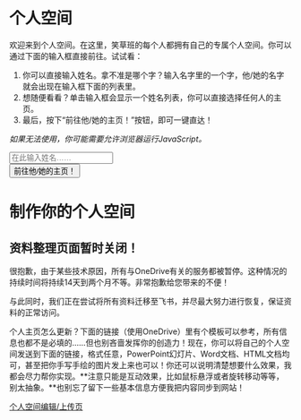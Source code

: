 # 个人空间

欢迎来到个人空间。在这里，笑草班的每个人都拥有自己的专属个人空间。你可以通过下面的输入框直接前往。试试看：

1. 你可以直接输入姓名。拿不准是哪个字？输入名字里的一个字，他/她的名字就会出现在输入框下面的列表里。
2. 想随便看看？单击输入框会显示一个姓名列表，你可以直接选择任何人的主页。
3. 最后，按下“前往他/她的主页！”按钮，即可一键直达！

*如果无法使用，你可能需要允许浏览器运行JavaScript。*

<script>
function openWin() {
  name = document.forms[0].name.value;
  window.location.assign("https://xiaocaozz.top/Spaces/" + name);
}
</script>
<form onsubmit="event.preventDefault(); openWin()">
    <div class="row mb-3">
        <div class="col">
            <input placeholder="在此输入姓名……" class="form-control" type="text" required="required" id="name" list="students" />
            <datalist id="students">
            <option value="倪振云"></option>
            <option value="周一轩"></option>
            <option value="蔡鑫源"></option>
            <option value="王子航"></option>
            <option value="邱家杨"></option>
            <option value="胡志宇"></option>
            <option value="翁睿阳"></option>
            <option value="刘祖旭"></option>
            <option value="孟梁栋"></option>
            <option value="杨闿成"></option>
            <option value="尹泽青"></option>
            <option value="梅满"></option>
            <option value="韩羽樊"></option>
            <option value="杨森淼"></option>
            <option value="张翔文"></option>
            <option value="杨昊宇"></option>
            <option value="潘天佑"></option>
            <option value="彭程祎"></option>
            <option value="苏子轩"></option>
            <option value="孙义宸"></option>
            <option value="宋梓睿"></option>
            <option value="李逸然"></option>
            <option value="马浩东"></option>
            <option value="徐浩喆"></option>
            <option value="李鑫磊"></option>
            <option value="王昊涵"></option>
            <option value="朱凯琪"></option>
            <option value="崔嘉珊"></option>
            <option value="赵妙格"></option>
            <option value="黄紫怡"></option>
            <option value="秦子清"></option>
            <option value="刘瑾润"></option>
            <option value="孟佳怡"></option>
            <option value="夏梓茗"></option>
            <option value="李若萱①"></option>
            <option value="李若萱②"></option>
            <option value="张子玥"></option>
            <option value="白涵乐"></option>
            <option value="张宋豫"></option>
            <option value="李奕萱"></option>
            <option value="郝月绮"></option>
            <option value="李怡霏"></option>
            <option value="蔡暖爔"></option>
            <option value="张雅晴"></option>
            <option value="廖梓祺"></option>
            <option value="温曼茜"></option>
            <option value="张珂源"></option>
            <option value="齐耘萱"></option>
            <option value="宋怡璇"></option>
            <option value="赵依萍"></option>
            <option value="何若谷"></option>
            <option value="郑祺"></option>
            <option value="武倬萱"></option>
            <option value="姜云祎"></option>
            <option value="薛蕊"></option>
            </datalist>
        </div>
        <div class="col">
            <button class="btn btn-primary" type="submit">前往他/她的主页！</button>
        </div>
    </div>
</form>

# 制作你的个人空间

<div class="card bg-danger text-white mb-3">
    <div class="card-body">
        <h2 class="card-title text-white">资料整理页面暂时关闭！</h2>
        <p class="card-text">很抱歉，由于某些技术原因，所有与OneDrive有关的服务都被暂停。这种情况的持续时间将持续14天到两个月不等。非常抱歉给您带来的不便！</p>
        <p class="card-text">与此同时，我们正在尝试将所有资料迁移至飞书，并尽最大努力进行恢复，保证资料的正常访问。</p>
    </div>
</div>

个人主页怎么更新？下面的链接（使用OneDrive）里有个模板可以参考，所有信息也都不是必填的……但也别吝啬发挥你的创造力！现在，你可以将自己的个人空间发送到下面的链接，格式任意，PowerPoint幻灯片、Word文档、HTML文档均可，甚至把你手写手绘的图片发上来也可以！你还可以说明清楚想要什么效果，我都会尽力帮你实现。**注意只能是互动效果，比如鼠标悬浮或者旋转移动等等，别太抽象。**也别忘了留下一些基本信息方便我把内容同步到网站！

<div class="d-grid">
    <a class="btn btn-primary disabled" href="https://ym4qf-my.sharepoint.com/:f:/g/personal/class_ym4qf_onmicrosoft_com/Ev3f7A4dY3NGrlXRk_uVH1QBvvs4QGR6j1kc07DUah5udw?e=9vVbFp">个人空间编辑/上传页</a>
</div>